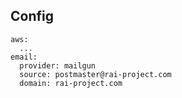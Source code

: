 

## Config

~~~
aws:
  ...
email:
  provider: mailgun
  source: postmaster@rai-project.com
  domain: rai-project.com
~~~
